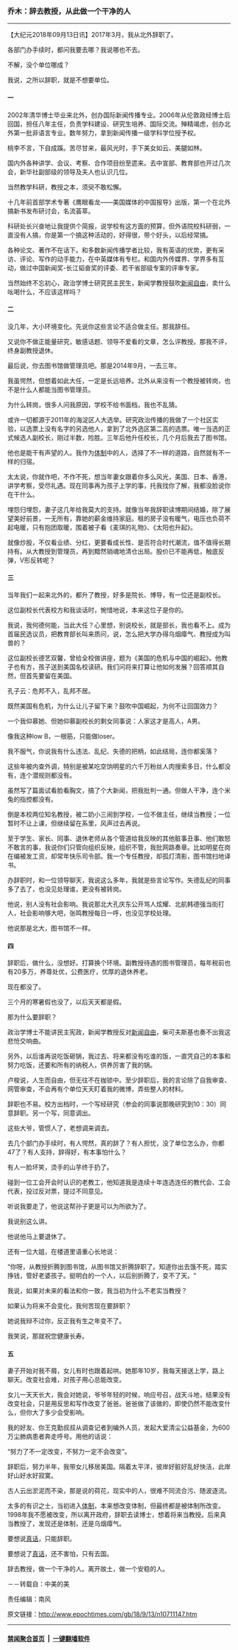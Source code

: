 ### 乔木：辞去教授，从此做一个干净的人
------------------------

<p>【大纪元2018年09月13日讯】2017年3月，我从北外辞职了。</p>
<p>各部门办手续时，都问我要去哪？我说哪也不去。</p>
<p>不解，没个单位哪成？</p>
<p>我说，之所以辞职，就是不想要单位。</p>
<h4>一</h4>
<p>2002年清华博士毕业来北外，创办国际新闻传播专业。2006年从伦敦政经博士后回国，担任八年主任，负责学科建设、研究生培养、国际交流。殚精竭虑，创办北外第一批非语言专业。数年努力，拿到新闻传播一级学科学位授予权。</p>
<p>桃李不言，下自成蹊。苦尽甘来，最风光时，手下美女如云、美腿如林。</p>
<p>国内外各种讲学、会议、考察、合作项目纷至遝来。去中宣部、教育部也开过几次会，新华社副部级的领导及夫人也认识几位。</p>
<p>当然教学科研，教授之本，须臾不敢松懈。</p>
<p>十几年前首部学术专著《鹰眼看龙——美国媒体的中国报导》出版，第一个在北外搞新书发布研讨会，名流荟萃。</p>
<p>科研处长兴奋地让我提供个简报，说学校有这方面的预算，但外语院校科研弱，一直没有人搞，你是第一个搞这种活动的，好得很，带个好头，以后经常搞。</p>
<p>各种论文、著作不在话下。和多数新闻传播学者比较，我有英语的优势，更有采访、评论、写作的动手能力，在中英媒体有专栏。和国内外传媒界、学界多有互动，做过中国新闻奖-长江韬奋奖的评委、若干省部级专案的评审专家。</p>
<p>当然始终不忘初心，政治学博士研究民主民生，新闻学教授鼓吹<a href="http://www.epochtimes.com/gb/tag/%E6%96%B0%E9%97%BB%E8%87%AA%E7%94%B1.html">新闻自由</a>，卖什么吆喝什么，不应该这样吗？</p>
<h4>二</h4>
<p>没几年，大小环境变化。先说你这些言论不适合做主任。那我辞任。</p>
<p>又说你不做正能量研究，敏感话题、领导不爱看的文章，怎么评教授。那我不评，终身副教授退休。</p>
<p>最后说，你去图书馆做管理员吧。那是2014年9月，一去三年。</p>
<p>我虽愕然，但想着如此大任，一定是长远培养。北外从来没有一个教授被转岗，也不是什么人都能当图书管理员。</p>
<p>为什么转岗，很多人问我原因，学校不给书面档，我也不乱猜。</p>
<p>或许一切都源于2011年的海淀区人大选举。研究政治传播的我做了一个社区实验，以选票上没有名字的另选他人，拿到了北外选区第二高的选票。唯一当选的正式候选人副校长，刚过半数，险胜。三年后他升任校长，几个月后我去了图书馆。</p>
<p>他也是能干有声望的人。我作为<a href="http://www.epochtimes.com/gb/tag/%E4%BD%93%E5%88%B6.html">体制</a>中的人，选择了不一样的道路，自然就有不一样的归宿。</p>
<p>太太说，你就作吧，不作不死，想当年妻女跟着你多么风光，美国、日本、香港，讲学考察，受尽礼遇。现在同事再为孩子上学的事，托我找你了解，我都没脸说你在干什么。</p>
<p>埋怨归埋怨，妻子这几年给我莫大的支持。就像当年我辞职读博期间结婚，除了展望美好前景，一无所有，靠她的薪金维持家庭。租的房子没有暖气，电压也负荷不起电暖，只有抱团取暖，围着被子看《麦琪的礼物》、《太阳也升起》。</p>
<p>就像炒股，不仅看业绩、分红，更要看成长性、是否符合时代潮流，值不值得长期持有。从大教授到管理员，再到黯然销魂地清仓出局。股价已不能再低，触底反弹，V形反转呢？</p>
<h4>三</h4>
<p>当年我们一起来北外的，都升了教授，好多是院长、博导，有一位还是副校长。</p>
<p>这位副校长代表校方和我谈话时，惋惜地说，本来这位子是你的。</p>
<p>我说，我何德何能，当此大任？心里想，别说校长，就是部长，我也看不上。成为首届民选议员，把教育部长叫来质问，说，怎么把大学办得乌烟瘴气、教授成为叫兽的？</p>
<p>这位副校长德艺双馨，曾给全校做讲座，题为《美国的危机与中国的崛起》。他教子也有方，孩子送到美国名校读研。我们问将来打算让他如何发展？回答顺其自然，但首先要留在美国。</p>
<p>孔子云：危邦不入，乱邦不居。</p>
<p>既然美国有危机，为什么让儿子留下来？鼓吹中国崛起，为何不让回国效力？</p>
<p>一个我仰慕她、但她仰慕副校长的剩女同事说：人家这才是高人，A男。</p>
<p>像我这种low B，一根筋，只能做loser。</p>
<p>我不服气，你说我有什么违法、乱纪、失德的把柄，如此结局，连你都奚落？</p>
<p>这些年被内查外调，特别是被某吃空饷明星的六千万粉丝人肉搜索多日，什么都没有，连个潜规则都没有。</p>
<p>虽然写了篇面试看脸看胸文，搞了个大新闻，把我批判一通。但做人干净，连个米兔的指控都没有。</p>
<p>倒是本校两位知名教授，被二奶小三闹到学校，一位不做主任，继续当教授；一位暂时不让上课，但继续留在系里，风声过去再说。</p>
<p>至于学生、家长、同事、退休老师从各个管道给我反映的其他脏事丑事、他们敢怒不敢言的事，我说你们只管向组织反映，组织不管，我批网路奏章。比如明星在岗在编被发工资，却常年快乐司令部。我一个专任教授，却孤灯清影，图书馆扫地译书。</p>
<p>办辞职时，和一位领导聊天，我说这么多年，我就是些言论写作。失德乱纪的同事多了去了，也没见处理谁，更没有被转岗。</p>
<p>他说，别人没有社会影响。我说那北大孔庆东公开骂人炫耀、北航韩德强当街打人，社会影响够大吧，张鸣教授每日一呼，也没见学校处理。</p>
<p>他说那是北大，图书馆不一样。</p>
<h4>四</h4>
<p>辞职后，做什么，没想好。打算换个环境。副教授待遇的图书管理员，每年税前也有20多万，养尊处优，公费医疗，优厚的退休养老。</p>
<p>现在都没了。</p>
<p>三个月的寒暑假也没了，以后天天都是假。</p>
<p>那为什么要辞职？</p>
<p>政治学博士不能讲民主宪政，新闻学教授反对<a href="http://www.epochtimes.com/gb/tag/%E6%96%B0%E9%97%BB%E8%87%AA%E7%94%B1.html">新闻自由</a>，柴可夫斯基也奏不出我这悲怆交响曲。</p>
<p>另外，以后谁再说吃饭砸锅，我过去、将来都没有吃谁的饭，一直凭自己的本事和努力吃饭，还要和所有的纳税人，供养厉害了我的锅。</p>
<p>卢梭说，人生而自由，但无往不在枷锁中。至少辞职后，我的言论除了自我审查、网管审查，不会再有个单位天天盯着我的微博，弄些整人的材料。</p>
<p>辞职也不易。校方出档时，一个写经研究（参会的同事说那晚研究到10：30）同意辞职。另一个写，同意调出。</p>
<p>这些大爷，管惯人了，老想调来调去。</p>
<p>去几个部门办手续时，有人愕然，真的辞了？有人担忧，没了单位怎么办，你都47了？有人支持，辞得好，有本事怕什么？</p>
<p>有人一脸坏笑，烫手的山芋终于扔了。</p>
<p>碰到一位工会开会时认识的老教工，他知道我是连续十年连选连任的教代会、工会代表，投过反对票，提过不同意见。</p>
<p>听说我要走了，他说这帮孙子更是可以为所欲为了。</p>
<p>我说别这么讲。</p>
<p>他说他马上要退休了。</p>
<p>还有一位大姐，在楼道里语重心长地说：</p>
<p>‌‌‌‌“你呀，从教授折腾到图书馆，从图书馆又折腾辞职了。知道你出去饿不死，踏实挣钱，管好老婆孩子。挺明白的一个人，以后别折腾了，变不了天。‌‌‌‌”</p>
<p>我说，如果对未来的看法和你一致，我当初为什么不老实当教授？</p>
<p>如果认为将来不会变化，我何苦现在要辞职？</p>
<p>她说我辩不过你，反正我有生之年变不了。</p>
<p>我笑说，那就祝您健康长寿。</p>
<h4>五</h4>
<p>妻子开始对我不屑，女儿有时也跟着起哄。她那年10岁，我每天接送上学，路上聊天。改变社会难，对孩子用心总能改变。</p>
<p>女儿一天天长大，我会对她说，爷爷年轻的时候，响应号召，战天斗地，结果没有改变社会，只是用反思和写作改变了爸爸。爸爸做了该做的，即使仍然不能改变什么，但你大了多少会受影响。</p>
<p>我的好友、你王克勤叔叔从调查记者到编外人员，发起大爱清尘公益基金，为600万尘肺病患者奔走呼号。用他的话说：</p>
<p>‌‌‌‌“努力了不一定改变，不努力一定不会改变‌‌‌‌”。</p>
<p>辞职后，努力半年，我带女儿移居美国。隔着太平洋，彼岸好脏好乱好快活，此岸好山好水好寂寞。</p>
<p>古人云出淤泥而不染，那是说的荷花，现实中的人，很难不同流合污、随波逐流。</p>
<p>太多的有识之士，当初进入<a href="http://www.epochtimes.com/gb/tag/%E4%BD%93%E5%88%B6.html">体制</a>，本来想改变体制，但最终都是被体制所改变。1998年我不愿被改变，所以离开政府，辞职去读博士，想着将来当教授。后来真当教授了，发现还是体制，还是乌烟瘴气。</p>
<p>要想说<a href="http://www.epochtimes.com/gb/tag/%E7%9C%9F%E8%AF%9D.html">真话</a>，只能辞职。</p>
<p>要想说了<a href="http://www.epochtimes.com/gb/tag/%E7%9C%9F%E8%AF%9D.html">真话</a>，还不害怕，只有去国。</p>
<p>辞去教授，做一个干净的人。离开故土，做一个安稳的人。</p>
<p>－－转载自：中美的美</p>
<p>责任编辑：南风</p>

原文链接：http://www.epochtimes.com/gb/18/9/13/n10711147.htm


------------------------
#### [禁闻聚合首页](https://github.com/gfw-breaker/banned-news/blob/master/README.md) &nbsp;|&nbsp;  [一键翻墙软件](https://github.com/gfw-breaker/nogfw/blob/master/README.md)